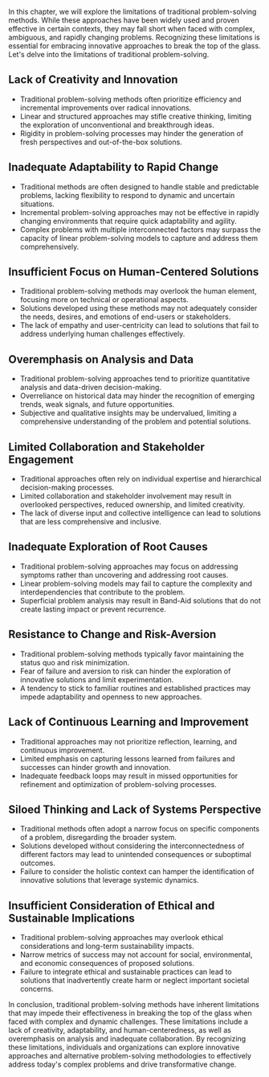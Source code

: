 
In this chapter, we will explore the limitations of traditional problem-solving methods. While these approaches have been widely used and proven effective in certain contexts, they may fall short when faced with complex, ambiguous, and rapidly changing problems. Recognizing these limitations is essential for embracing innovative approaches to break the top of the glass. Let's delve into the limitations of traditional problem-solving.

Lack of Creativity and Innovation
---------------------------------

* Traditional problem-solving methods often prioritize efficiency and incremental improvements over radical innovations.
* Linear and structured approaches may stifle creative thinking, limiting the exploration of unconventional and breakthrough ideas.
* Rigidity in problem-solving processes may hinder the generation of fresh perspectives and out-of-the-box solutions.

Inadequate Adaptability to Rapid Change
---------------------------------------

* Traditional methods are often designed to handle stable and predictable problems, lacking flexibility to respond to dynamic and uncertain situations.
* Incremental problem-solving approaches may not be effective in rapidly changing environments that require quick adaptability and agility.
* Complex problems with multiple interconnected factors may surpass the capacity of linear problem-solving models to capture and address them comprehensively.

Insufficient Focus on Human-Centered Solutions
----------------------------------------------

* Traditional problem-solving methods may overlook the human element, focusing more on technical or operational aspects.
* Solutions developed using these methods may not adequately consider the needs, desires, and emotions of end-users or stakeholders.
* The lack of empathy and user-centricity can lead to solutions that fail to address underlying human challenges effectively.

Overemphasis on Analysis and Data
---------------------------------

* Traditional problem-solving approaches tend to prioritize quantitative analysis and data-driven decision-making.
* Overreliance on historical data may hinder the recognition of emerging trends, weak signals, and future opportunities.
* Subjective and qualitative insights may be undervalued, limiting a comprehensive understanding of the problem and potential solutions.

Limited Collaboration and Stakeholder Engagement
------------------------------------------------

* Traditional approaches often rely on individual expertise and hierarchical decision-making processes.
* Limited collaboration and stakeholder involvement may result in overlooked perspectives, reduced ownership, and limited creativity.
* The lack of diverse input and collective intelligence can lead to solutions that are less comprehensive and inclusive.

Inadequate Exploration of Root Causes
-------------------------------------

* Traditional problem-solving approaches may focus on addressing symptoms rather than uncovering and addressing root causes.
* Linear problem-solving models may fail to capture the complexity and interdependencies that contribute to the problem.
* Superficial problem analysis may result in Band-Aid solutions that do not create lasting impact or prevent recurrence.

Resistance to Change and Risk-Aversion
--------------------------------------

* Traditional problem-solving methods typically favor maintaining the status quo and risk minimization.
* Fear of failure and aversion to risk can hinder the exploration of innovative solutions and limit experimentation.
* A tendency to stick to familiar routines and established practices may impede adaptability and openness to new approaches.

Lack of Continuous Learning and Improvement
-------------------------------------------

* Traditional approaches may not prioritize reflection, learning, and continuous improvement.
* Limited emphasis on capturing lessons learned from failures and successes can hinder growth and innovation.
* Inadequate feedback loops may result in missed opportunities for refinement and optimization of problem-solving processes.

Siloed Thinking and Lack of Systems Perspective
-----------------------------------------------

* Traditional methods often adopt a narrow focus on specific components of a problem, disregarding the broader system.
* Solutions developed without considering the interconnectedness of different factors may lead to unintended consequences or suboptimal outcomes.
* Failure to consider the holistic context can hamper the identification of innovative solutions that leverage systemic dynamics.

Insufficient Consideration of Ethical and Sustainable Implications
------------------------------------------------------------------

* Traditional problem-solving approaches may overlook ethical considerations and long-term sustainability impacts.
* Narrow metrics of success may not account for social, environmental, and economic consequences of proposed solutions.
* Failure to integrate ethical and sustainable practices can lead to solutions that inadvertently create harm or neglect important societal concerns.

In conclusion, traditional problem-solving methods have inherent limitations that may impede their effectiveness in breaking the top of the glass when faced with complex and dynamic challenges. These limitations include a lack of creativity, adaptability, and human-centeredness, as well as overemphasis on analysis and inadequate collaboration. By recognizing these limitations, individuals and organizations can explore innovative approaches and alternative problem-solving methodologies to effectively address today's complex problems and drive transformative change.
